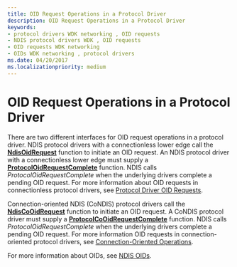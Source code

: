 ```yaml
---
title: OID Request Operations in a Protocol Driver
description: OID Request Operations in a Protocol Driver
keywords:
- protocol drivers WDK networking , OID requests
- NDIS protocol drivers WDK , OID requests
- OID requests WDK networking
- OIDs WDK networking , protocol drivers
ms.date: 04/20/2017
ms.localizationpriority: medium
---
```


# OID Request Operations in a Protocol Driver





There are two different interfaces for OID request operations in a protocol driver. NDIS protocol drivers with a connectionless lower edge call the [**NdisOidRequest**](/windows-hardware/drivers/ddi/ndis/nf-ndis-ndisoidrequest) function to initiate an OID request. An NDIS protocol driver with a connectionless lower edge must supply a [**ProtocolOidRequestComplete**](/windows-hardware/drivers/ddi/ndis/nc-ndis-protocol_oid_request_complete) function. NDIS calls *ProtocolOidRequestComplete* when the underlying drivers complete a pending OID request. For more information about OID requests in connectionless protocol drivers, see [Protocol Driver OID Requests](protocol-driver-oid-requests.md).

Connection-oriented NDIS (CoNDIS) protocol drivers call the [**NdisCoOidRequest**](/windows-hardware/drivers/ddi/ndis/nf-ndis-ndiscooidrequest) function to initiate an OID request. A CoNDIS protocol driver must supply a [**ProtocolCoOidRequestComplete**](/windows-hardware/drivers/ddi/ndis/nc-ndis-protocol_co_oid_request_complete) function. NDIS calls *ProtocolOidRequestComplete* when the underlying drivers complete a pending OID request. For more information OID requests in connection-oriented protocol drivers, see [Connection-Oriented Operations](connection-oriented-operations-performed-by-clients.md).

For more information about OIDs, see [NDIS OIDs](/windows-hardware/drivers/ddi/_netvista/).

 

